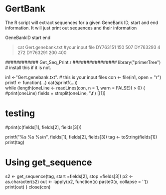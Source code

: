 # GertBank
The R script will extract sequences for a given GeneBank ID, start and end information.
It will just print out sequences and their information

GeneBankID start end
>cat Gert.genebank.txt #your input file
DY763151	150	507
DY763293	4	272
DY763291	200	400

############ Get_Seq_Print.r ################
library("primerTree") # install this if it is not. 

in1 <-"Gert.genebank.txt". # this is your input files 
con  <- file(in1, open = "r")
printf <- function(...) cat(sprintf(...))		
while (length(oneLine <- readLines(con, n = 1, warn = FALSE)) > 0) {
  #print(oneLine)
  fields = strsplit(oneLine, '\t') [[1]]
  # testing
  #print(c(fields[1], fields[2], fields[3]))
  
  printf("%s %s %s\n", fields[1], fields[2], fields[3])
  tag <- toString(fields[1])
  print(tag)
  # Using get_sequence 
  s2  <- get_sequence(tag, start =fields[2], stop =fields[3])
  p2  <- as.character(s2)
  out <- lapply(p2, function(x) paste0(x, collapse = ''))
  print(out)
} 
close(con)


